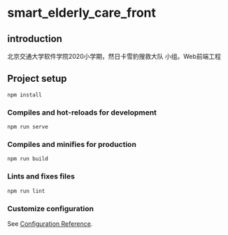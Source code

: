 # smart_elderly_care_front

## introduction

北京交通大学软件学院2020小学期，然日卡雪豹搜救大队 小组。Web前端工程

## Project setup
```
npm install
```

### Compiles and hot-reloads for development
```
npm run serve
```

### Compiles and minifies for production
```
npm run build
```

### Lints and fixes files
```
npm run lint
```

### Customize configuration
See [Configuration Reference](https://cli.vuejs.org/config/).
